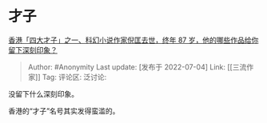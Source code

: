 # 才子
[香港「四大才子」之一、科幻小说作家倪匡去世，终年 87 岁，他的哪些作品给你留下深刻印象？](https://www.zhihu.com/question/541313299/answer/2557183672)

> Author: #Anonymity
> Last update: [发布于 2022-07-04]
> Link: [[三流作家]]
> Tag:
> 评论区:
> 泛讨论:

没留下什么深刻印象。

香港的“才子”名号其实发得蛮滥的。
